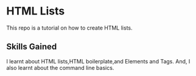 # HTML Lists

This repo is a tutorial on how to create HTML lists.

## Skills Gained

I learnt about HTML lists,HTML boilerplate,and Elements and Tags. And, I also learnt about the command line basics.
